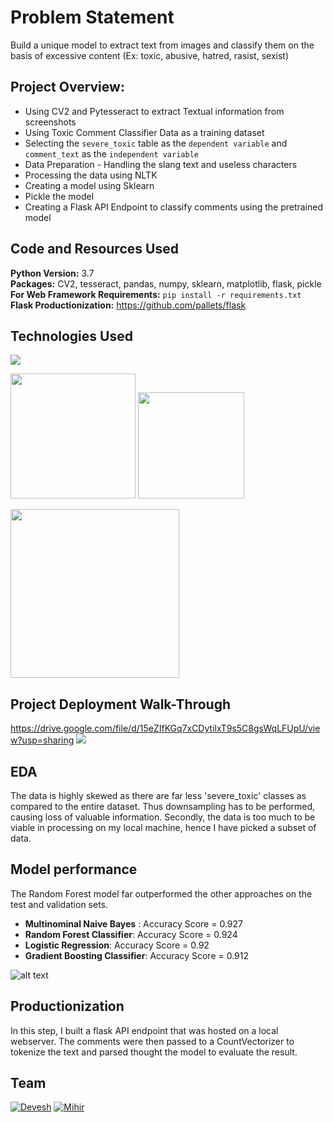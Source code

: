 # Problem Statement
Build a unique model to extract text from images and classify them on the basis of excessive content (Ex: toxic, abusive, hatred, rasist, sexist)
 
## Project Overview:  
* Using CV2 and Pytesseract to extract Textual information from screenshots
* Using Toxic Comment Classifier Data as a training dataset
* Selecting the `severe_toxic` table as the `dependent variable` and `comment_text` as the `independent variable`
* Data Preparation - Handling the slang text and useless characters
* Processing the data using NLTK
* Creating a model using Sklearn
* Pickle the model
* Creating a Flask API Endpoint to classify comments using the pretrained model

## Code and Resources Used 
**Python Version:** 3.7  
**Packages:** CV2, tesseract, pandas, numpy, sklearn, matplotlib, flask, pickle  
**For Web Framework Requirements:**  ```pip install -r requirements.txt```   
**Flask Productionization:** https://github.com/pallets/flask

## Technologies Used

![](https://forthebadge.com/images/badges/made-with-python.svg)

[<img target="_blank" src="https://upload.wikimedia.org/wikipedia/commons/thumb/0/05/Scikit_learn_logo_small.svg/1200px-Scikit_learn_logo_small.svg.png" width=200>](https://scikit-learn.org/stable/) [<img target="_blank" src="https://flask.palletsprojects.com/en/1.1.x/_images/flask-logo.png" width=170>](https://flask.palletsprojects.com/en/1.1.x/) 

[<img target="_blank" src="https://upload.wikimedia.org/wikipedia/commons/7/78/Tesseract_OCR_logo_%28Google%29.png" width=270>](https://tesseract-ocr.github.io/) 

## Project Deployment Walk-Through
https://drive.google.com/file/d/15eZIfKGq7xCDytilxT9s5C8gsWqLFUpU/view?usp=sharing
![](video_demo.gif)

## EDA
The data is highly skewed as there are far less 'severe_toxic' classes as compared to the entire dataset. Thus downsampling has to be performed, causing loss of valuable information.
Secondly, the data is too much to be viable in processing on my local machine, hence I have picked a subset of data.

## Model performance
The Random Forest model far outperformed the other approaches on the test and validation sets. 
*	**Multinominal Naive Bayes** : Accuracy Score = 0.927
*   **Random Forest Classifier**: Accuracy Score = 0.924
*	**Logistic Regression**: Accuracy Score = 0.92
*	**Gradient Boosting Classifier**: Accuracy Score = 0.912

![alt text](https://github.com/PlayingNumbers/ds_salary_proj/blob/master/correlation_visual.png "Correlations")

## Productionization 
In this step, I built a flask API endpoint that was hosted on a local webserver. The comments were then passed to a CountVectorizer to tokenize the text and parsed thought the model to evaluate the result. 

## Team
[![Devesh](https://avatars2.githubusercontent.com/u/49936431?s=400&v=4)](https://github.com/deveshdatwani) 
[![Mihir](https://avatars3.githubusercontent.com/u/56906607?s=400&v=4)](https://github.com/mihir1493)


